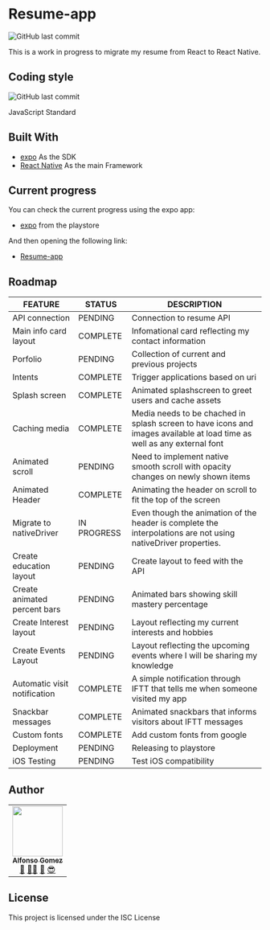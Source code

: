 # Resume-app

![GitHub last commit](https://img.shields.io/github/last-commit/victorstein/resume-app.svg?style=flat-square)

This is a work in progress to migrate my resume from React to React Native.

## Coding style

![GitHub last commit](https://img.shields.io/badge/STYLE-JAVASCRIPT%20STANDARD-yellow.svg?style=for-the-badge&logo=javascript)

JavaScript Standard

## Built With

* [expo](https://expo.io/) As the SDK
* [React Native](https://mongoosejs.com/) As the main Framework

## Current progress

You can check the current progress using the expo app:

* [expo](https://play.google.com/store/apps/details?id=host.exp.exponent&hl=en) from the playstore

And then opening the following link:

* [Resume-app](https://expo.io/@victorstein/resume-app)


## Roadmap

| FEATURE | STATUS | DESCRIPTION
| ------ | ------ | ------
|API connection |PENDING| Connection to resume API
|Main info card layout |COMPLETE| Infomational card reflecting my contact information
|Porfolio  |PENDING| Collection of current and previous projects
|Intents  |COMPLETE| Trigger applications based on uri
|Splash screen  |COMPLETE| Animated splashscreen to greet users and cache assets
|Caching media |COMPLETE| Media needs to be chached in splash screen to have icons and images available at load time as well as any external font
|Animated scroll |PENDING| Need to implement native smooth scroll with opacity changes on newly shown items
|Animated Header  |COMPLETE| Animating the header on scroll to fit the top of the screen
|Migrate to nativeDriver |IN PROGRESS| Even though the animation of the header is complete the interpolations are not using nativeDriver properties.
|Create education layout  |PENDING| Create layout to feed with the API
|Create animated percent bars  |PENDING| Animated bars showing skill mastery percentage
|Create Interest layout  |PENDING| Layout reflecting my current interests and hobbies
|Create Events Layout |PENDING| Layout reflecting the upcoming events where I will be sharing my knowledge
|Automatic visit notification |COMPLETE| A simple notification through IFTT that tells me when someone visited my app
|Snackbar messages |COMPLETE| Animated snackbars that informs visitors about IFTT messages
|Custom fonts |COMPLETE| Add custom fonts from google
|Deployment  |PENDING| Releasing to playstore
|iOS Testing |PENDING| Test iOS compatibility

## Author

<!-- prettier-ignore -->
<table><tr><td align="center"><a href="http://victorstein.github.io"><img src="https://avatars3.githubusercontent.com/u/11080740?v=3" width="100px;" /><br /><sub><b>Alfonso Gomez</b></sub></a><br /><a href="#question" title="Answering Questions">💬</a> <a href="#" title="Documentation">📖</a><a href="#tool" title="Tools">🔧</a> <a href="#review" title="Reviewed Pull Requests">👀</a> <a href="#maintenance" title="Maintenance">😎</a></td></table>

## License

This project is licensed under the ISC License 